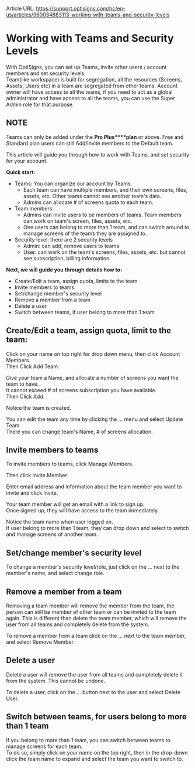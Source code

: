 Article URL: https://support.optisigns.com/hc/en-us/articles/360034883113-working-with-teams-and-security-levels

# Working with Teams and Security Levels

With OptiSigns, you can set up Teams, invite other users / account members and
set security levels.  
Team(like workspace) is built for segregation, all the resources (Screens,
Assets, Users etc) in a team are segregated from other teams. Account owner
will have access to all the teams, if you need to act as a global
administrator and have access to all the teams, you can use the Super Admin
role for that purpose.

**NOTE**  
---  
Teams can only be added under the **Pro Plus****plan** or above. Free and
Standard plan users can still Add/Invite members to the Default team.  
  
This article will guide you through how to work with Teams, and set security
for your account.

**Quick start:**

  * Teams: You can organize our account by Teams. 
    * Each team can have multiple members, and their own screens, files, assets, etc. Other teams cannot see another team's data.
    * Admins can allocate # of screens quota to each team.
  * Team members: 
    * Admins can invite users to be members of teams. Team members can work on team's screen, files, assets, etc.
    * One users can belong to more than 1 team, and can switch around to manage screens of the teams they are assigned to.
  * Security level: there are 2 security levels 
    * Admin: can add, remove users to teams
    * User: can work on the team's screens, files, assets, etc. but cannot see subscription, billing information.

**Next, we will guide you through details how to:**

  * Create/Edit a team, assign quota, limits to the team
  * Invite members to teams
  * Set/change member's security level
  * Remove a member from a team
  * Delete a user
  * Switch between teams, if user belong to more than 1 team

## **Create/Edit a team, assign quota, limit to the team:**

Click on your name on top right for drop down menu, then click Account
Members.  
Then Click Add Team.

Give your team a Name, and allocate a number of screens you want the team to
have.  
It cannot exceed # of screens subscription you have available.  
Then Click Add.

Notice the team is created.

You can edit the team any time by clicking the ... menu and select Update
Team.  
There you can change team's Name, # of screens allocation.

## **Invite members to teams**

To invite members to teams, click Manage Members.

Then click Invite Member:

Enter email address and information about the team member you want to invite
and click Invite.

Your team member will get an email with a link to sign up.  
Once signed up, they will have access to the team immediately.

Notice the team name when user logged on.  
If user belong to more than 1 team, they can drop down and select to switch
and manage screens of another team.

## **Set/change member's security level**

To change a member's security level/role, just click on the ... next to the
member's name, and select change role.

## **Remove a member from a team**

Removing a team member will remove the member from the team, the person can
still be member of other team or can be invited to the team again. This is
different than delete the team member, which will remove the user from all
teams and completely delete from the system.

To remove a member from a team click on the ... next to the team member, and
select Remove Member.

## **Delete a user**

Delete a user will remove the user from all teams and completely delete it
from the system. This cannot be undone.

To delete a user, click on the ... button next to the user and select Delete
User.

## **Switch between teams, for users belong to more than 1 team**

If you belong to more than 1 team, you can switch between teams to manage
screens for each team.  
To do so, simply click on your name on the top right, then in the drop-down
click the team name to expand and select the team you want to switch to.

